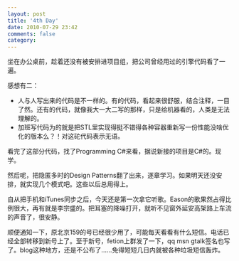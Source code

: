 ```yaml
---
layout: post
title: '4th Day'
date: 2010-07-29 23:42
comments: false
category: 
---
```

    

坐在办公桌前，趁着还没有被安排进项目组，把公司曾经用过的引擎代码看了一遍。

感想有二： 

  * 人与人写出来的代码是不一样的。有的代码，看起来很舒服，结合注释，一目了然。还有的代码，就像我大一大二写的那样，只是给机器看的，人类是无法理解的。 
  * 加班写代码为的就是把STL里实现得挺不错得各种容器重新写一份性能没啥优化的版本么？！对这砣代码表示无语。 

  

看完了这部分代码，找了Programming C#来看，据说新接的项目是C#的。现学。 

然后呢，把隐匿多时的Design Patterns翻了出来，逐章学习。如果明天还没安排，就实现几个模式吧。这些以后总用得上。 

  

自从把手机和iTunes同步之后，今天还是第一次拿它听歌。Eason的歌果然占得比例很大，再有就是李宗盛的。把耳塞的降噪打开，就听不见窗外延安高架路上车流的声音了，很安静。 

  

顺便通知一下，原北京159的号已经很少用了，可能每天看看有什么短信。电话已经全部转移到新号上了。至于新号，fetion上群发了一下，qq msn gtalk签名也写了。blog这种地方，还是不公布了……免得短短几日内就被各种垃圾短信轰炸。
